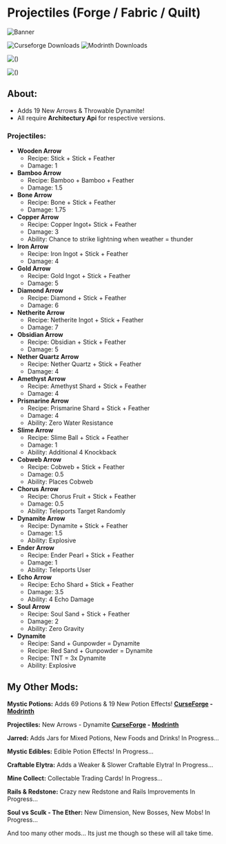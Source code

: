 # Projectiles (Forge / Fabric / Quilt)
![Banner](https://cdn.modrinth.com/data/UblF21s1/images/8cf8a4fd815e7024808053c66fe3805c74495d01.png)

![Curseforge Downloads](https://img.shields.io/curseforge/dt/917416?logo=curseforge&logoColor=orange&label=Curseforge%20Downloads&color=orange)
![Modrinth Downloads](https://img.shields.io/modrinth/dt/projectiles?logo=modrinth&label=Modrinth%20Downloads&color=lime)

![()](https://img.shields.io/badge/Forge_%2F_NeoForge_%2F_Fabric_%2F_Quilt-1.19_--_1.19.1_--_1.19.2_--_1.19.3_--_1.19.4_--_1.20_--_1.20.1-blue?logo=forge&link=https%3A%2F%2Fmodrinth.com%2Fmod%2Fmysticpotions%2Fversions)

![()](https://img.shields.io/badge/Coming_Soon-1.20.2_--_1.20.4_--_1.20.5_--_1.21_--_NeoForge-blue?logo=forge&link=https%3A%2F%2Fmodrinth.com%2Fmod%2Fmysticpotions%2Fversions)

## About: 
- Adds 19 New Arrows & Throwable Dynamite!
- All require **Architectury Api** for respective versions.
### Projectiles:
- **Wooden Arrow**
  - Recipe: Stick + Stick + Feather
  - Damage: 1
- **Bamboo Arrow**
  - Recipe: Bamboo + Bamboo + Feather
  - Damage: 1.5
- **Bone Arrow**
  - Recipe: Bone + Stick + Feather
  - Damage: 1.75
- **Copper Arrow**
  - Recipe: Copper Ingot+ Stick + Feather
  - Damage: 3
  - Ability: Chance to strike lightning when weather = thunder
- **Iron Arrow**
  - Recipe: Iron Ingot + Stick + Feather
  - Damage: 4
- **Gold Arrow**
  - Recipe: Gold Ingot + Stick + Feather
  - Damage: 5
- **Diamond Arrow**
  - Recipe: Diamond + Stick + Feather
  - Damage: 6
- **Netherite Arrow**
  - Recipe: Netherite Ingot + Stick + Feather
  - Damage: 7
- **Obsidian Arrow**
  - Recipe: Obsidian + Stick + Feather
  - Damage: 5
- **Nether Quartz Arrow**
  - Recipe: Nether Quartz + Stick + Feather
  - Damage: 4
- **Amethyst Arrow**
  - Recipe: Amethyst Shard + Stick + Feather
  - Damage: 4
- **Prismarine Arrow**
  - Recipe: Prismarine Shard + Stick + Feather
  - Damage: 4
  - Ability: Zero Water Resistance
- **Slime Arrow**
  - Recipe: Slime Ball + Stick + Feather
  - Damage: 1
  - Ability: Additional 4 Knockback
- **Cobweb Arrow**
  - Recipe: Cobweb + Stick + Feather
  - Damage: 0.5
  - Ability: Places Cobweb
- **Chorus Arrow**
  - Recipe: Chorus Fruit + Stick + Feather
  - Damage: 0.5
  - Ability: Teleports Target Randomly
- **Dynamite Arrow**
  - Recipe: Dynamite + Stick + Feather
  - Damage: 1.5
  - Ability: Explosive
- **Ender Arrow**
  - Recipe: Ender Pearl + Stick + Feather
  - Damage: 1
  - Ability: Teleports User
- **Echo Arrow**
  - Recipe: Echo Shard + Stick + Feather
  - Damage: 3.5
  - Ability: 4 Echo Damage
- **Soul Arrow**
  - Recipe: Soul Sand + Stick + Feather
  - Damage: 2
  - Ability: Zero Gravity
- **Dynamite**
  - Recipe: Sand + Gunpowder = Dynamite
  - Recipe: Red Sand + Gunpowder = Dynamite
  - Recipe: TNT = 3x Dynamite
  - Ability: Explosive

## My Other Mods: 
**Mystic Potions:** Adds 69 Potions & 19 New Potion Effects!
**[CurseForge](https://www.curseforge.com/minecraft/mc-mods/mystic-potions) - 
[Modrinth](https://modrinth.com/mod/mysticpotions)**
 
**Projectiles:** New Arrows - Dynamite
**[CurseForge](https://www.curseforge.com/minecraft/mc-mods/projectiles) - 
[Modrinth](https://modrinth.com/mod/projectiles)**

**Jarred:** Adds Jars for Mixed Potions, New Foods and Drinks! In Progress...

**Mystic Edibles:** Edible Potion Effects! In Progress...

**Craftable Elytra:** Adds a Weaker & Slower Craftable Elytra! In Progress...

**Mine Collect:** Collectable Trading Cards! In Progress...

**Rails & Redstone:** Crazy new Redstone and Rails Improvements In Progress...


**Soul vs Sculk - The Ether:** New Dimension, New Bosses, New Mobs! In Progress...

And too many other mods... Its just me though so these will all take time.
